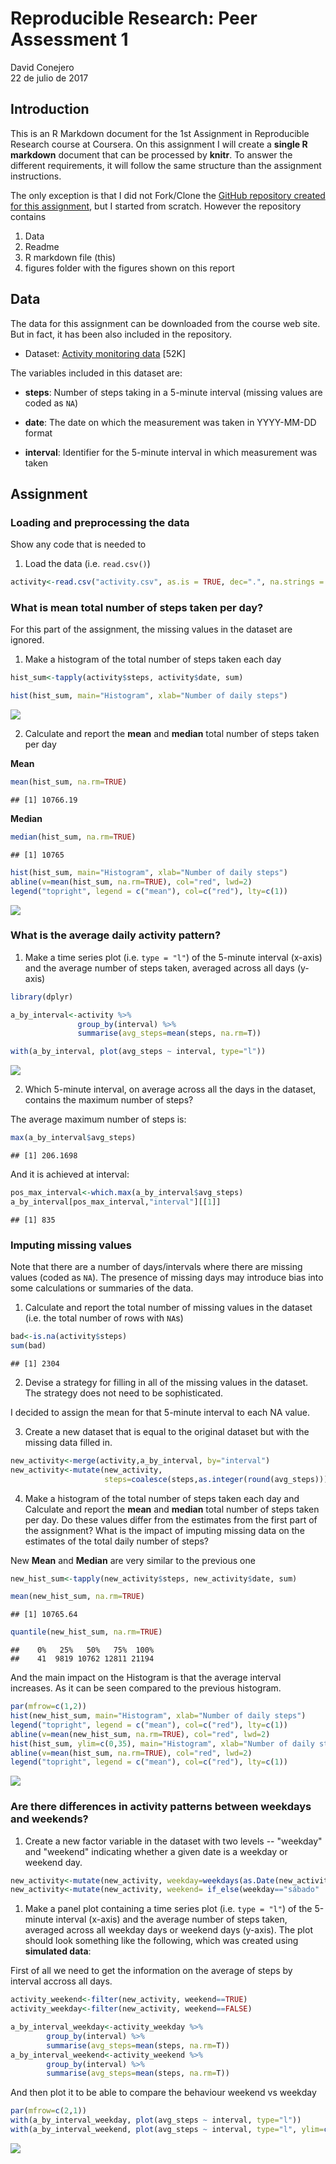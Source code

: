 # Reproducible Research: Peer Assessment 1
David Conejero  
22 de julio de 2017  



## Introduction

This is an R Markdown document for the 1st Assignment in Reproducible Research course at Coursera.
On this assignment I will create a **single R markdown** document that can be processed by **knitr**. To answer the different requirements, it will follow the same structure than the assignment instructions.

The only exception is that I did not Fork/Clone the [GitHub repository created for this
assignment](http://github.com/rdpeng/RepData_PeerAssessment1), but I started from scratch.
However the repository contains

1) Data
2) Readme
3) R markdown file (this)
4) figures folder with the figures shown on this report


## Data

The data for this assignment can be downloaded from the course web
site. But in fact, it has been also included in the repository.

* Dataset: [Activity monitoring data](https://d396qusza40orc.cloudfront.net/repdata%2Fdata%2Factivity.zip) [52K]

The variables included in this dataset are:

* **steps**: Number of steps taking in a 5-minute interval (missing
    values are coded as `NA`)

* **date**: The date on which the measurement was taken in YYYY-MM-DD
    format

* **interval**: Identifier for the 5-minute interval in which
    measurement was taken


## Assignment

### Loading and preprocessing the data

Show any code that is needed to

1. Load the data (i.e. `read.csv()`)


```r
activity<-read.csv("activity.csv", as.is = TRUE, dec=".", na.strings = "NA")
```

### What is mean total number of steps taken per day?

For this part of the assignment, the missing values in the dataset are ignored.

1. Make a histogram of the total number of steps taken each day


```r
hist_sum<-tapply(activity$steps, activity$date, sum)

hist(hist_sum, main="Histogram", xlab="Number of daily steps")
```

![](figure/histogram-1.png)<!-- -->

2. Calculate and report the **mean** and **median** total number of steps taken per day

**Mean**

```r
mean(hist_sum, na.rm=TRUE)
```

```
## [1] 10766.19
```

**Median**

```r
median(hist_sum, na.rm=TRUE)
```

```
## [1] 10765
```


```r
hist(hist_sum, main="Histogram", xlab="Number of daily steps")
abline(v=mean(hist_sum, na.rm=TRUE), col="red", lwd=2)
legend("topright", legend = c("mean"), col=c("red"), lty=c(1))
```

![](figure/histogram_mean-1.png)<!-- -->

### What is the average daily activity pattern?

1. Make a time series plot (i.e. `type = "l"`) of the 5-minute interval (x-axis)
and the average number of steps taken, averaged across all days (y-axis)


```r
library(dplyr)

a_by_interval<-activity %>% 
               group_by(interval) %>% 
               summarise(avg_steps=mean(steps, na.rm=T))

with(a_by_interval, plot(avg_steps ~ interval, type="l"))
```

![](figure/daily_activity-1.png)<!-- -->

2. Which 5-minute interval, on average across all the days in the dataset, 
contains the maximum number of steps?

The average maximum number of steps is:

```r
max(a_by_interval$avg_steps)
```

```
## [1] 206.1698
```

And it is achieved at interval:

```r
pos_max_interval<-which.max(a_by_interval$avg_steps)
a_by_interval[pos_max_interval,"interval"][[1]]
```

```
## [1] 835
```

### Imputing missing values

Note that there are a number of days/intervals where there are missing
values (coded as `NA`). The presence of missing days may introduce
bias into some calculations or summaries of the data.

1. Calculate and report the total number of missing values in the dataset (i.e. the total number of rows with `NA`s)


```r
bad<-is.na(activity$steps)
sum(bad)
```

```
## [1] 2304
```

2. Devise a strategy for filling in all of the missing values in the dataset. The strategy does not need to be sophisticated. 

I decided to assign the mean for that 5-minute interval to each NA value.

3. Create a new dataset that is equal to the original dataset but with the missing data filled in.


```r
new_activity<-merge(activity,a_by_interval, by="interval")
new_activity<-mutate(new_activity,
                     steps=coalesce(steps,as.integer(round(avg_steps))))
```

4. Make a histogram of the total number of steps taken each day and Calculate and report the **mean** and **median** total number of steps taken per day. Do these values differ from the estimates from the first part of the assignment? What is the impact of imputing missing data on the estimates of the total daily number of steps?

New **Mean** and **Median** are very similar to the previous one

```r
new_hist_sum<-tapply(new_activity$steps, new_activity$date, sum)

mean(new_hist_sum, na.rm=TRUE)
```

```
## [1] 10765.64
```

```r
quantile(new_hist_sum, na.rm=TRUE)
```

```
##    0%   25%   50%   75%  100% 
##    41  9819 10762 12811 21194
```

And the main impact on the Histogram is that the average interval increases. As
it can be seen compared to the previous histogram.


```r
par(mfrow=c(1,2))
hist(new_hist_sum, main="Histogram", xlab="Number of daily steps")
legend("topright", legend = c("mean"), col=c("red"), lty=c(1))
abline(v=mean(new_hist_sum, na.rm=TRUE), col="red", lwd=2)
hist(hist_sum, ylim=c(0,35), main="Histogram", xlab="Number of daily steps")
abline(v=mean(hist_sum, na.rm=TRUE), col="red", lwd=2)
legend("topright", legend = c("mean"), col=c("red"), lty=c(1))
```

![](figure/histogram_comparison-1.png)<!-- -->

### Are there differences in activity patterns between weekdays and weekends?


1. Create a new factor variable in the dataset with two levels -- "weekday" and "weekend" indicating whether a given date is a weekday or weekend day.


```r
new_activity<-mutate(new_activity, weekday=weekdays(as.Date(new_activity$date)))
new_activity<-mutate(new_activity, weekend= if_else(weekday=="sábado" | weekday=="domingo", TRUE, FALSE))
```


1. Make a panel plot containing a time series plot (i.e. `type = "l"`) of the 5-minute interval (x-axis) and the average number of steps taken, averaged across all weekday days or weekend days (y-axis). The plot should look something like the following, which was created using **simulated data**:

First of all we need to get the information on the average of steps by interval accross all days.


```r
activity_weekend<-filter(new_activity, weekend==TRUE)
activity_weekday<-filter(new_activity, weekend==FALSE)

a_by_interval_weekday<-activity_weekday %>% 
        group_by(interval) %>% 
        summarise(avg_steps=mean(steps, na.rm=T))
a_by_interval_weekend<-activity_weekend %>% 
        group_by(interval) %>% 
        summarise(avg_steps=mean(steps, na.rm=T))
```

And then plot it to be able to compare the behaviour weekend vs weekday

```r
par(mfrow=c(2,1))
with(a_by_interval_weekday, plot(avg_steps ~ interval, type="l"))
with(a_by_interval_weekend, plot(avg_steps ~ interval, type="l", ylim=c(0,250)))
```

![](figure/plot-1.png)<!-- -->
